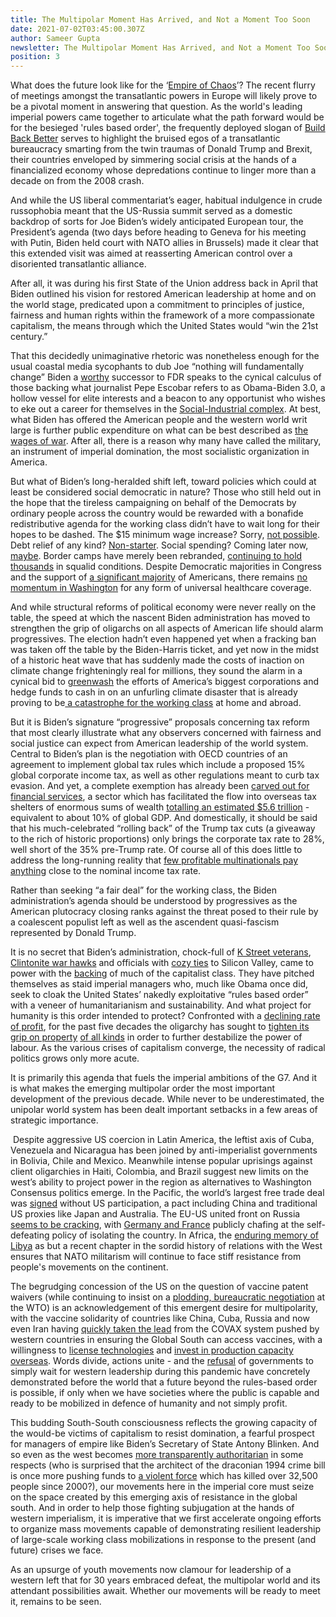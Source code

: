 ```yaml
---
title: The Multipolar Moment Has Arrived, and Not a Moment Too Soon
date: 2021-07-02T03:45:00.307Z
author: Sameer Gupta
newsletter: The Multipolar Moment Has Arrived, and Not a Moment Too Soon
position: 3
---
```

What does the future look like for the ‘[Empire of Chaos](https://www.counterpunch.org/2014/12/19/empire-of-chaos/)’? The recent flurry of meetings amongst the transatlantic powers in Europe will likely prove to be a pivotal moment in answering that question. As the world's leading imperial powers came together to articulate what the path forward would be for the besieged 'rules based order', the frequently deployed slogan of [Build Back Better](https://www.whitehouse.gov/briefing-room/statements-releases/2021/06/12/fact-sheet-president-biden-and-g7-leaders-launch-build-back-better-world-b3w-partnership/) serves to highlight the bruised egos of a transatlantic bureaucracy smarting from the twin traumas of Donald Trump and Brexit, their countries enveloped by simmering social crisis at the hands of a financialized economy whose depredations continue to linger more than a decade on from the 2008 crash. 

And while the US liberal commentariat’s eager, habitual indulgence in crude russophobia meant that the US-Russia summit served as a domestic backdrop of sorts for Joe Biden’s widely anticipated European tour, the President’s agenda (two days before heading to Geneva for his meeting with Putin, Biden held court with NATO allies in Brussels) made it clear that this extended visit was aimed at reasserting American control over a disoriented transatlantic alliance.

After all, it was during his first State of the Union address back in April that Biden outlined his vision for restored American leadership at home and on the world stage, predicated upon a commitment to principles of justice, fairness and human rights within the framework of a more compassionate capitalism, the means through which the United States would “win the 21st century.” 

That this decidedly unimaginative rhetoric was nonetheless enough for the usual coastal media sycophants to dub Joe “nothing will fundamentally change” Biden a [worthy](https://www.nytimes.com/2021/04/12/opinion/biden-fdr-new-deal.html) successor to FDR speaks to the cynical calculus of those backing what journalist Pepe Escobar refers to as Obama-Biden 3.0, a hollow vessel for elite interests and a beacon to any opportunist who wishes to eke out a career for themselves in the [Social-Industrial complex](https://archive.org/details/TheSocial-industrialComplex/page/n3/mode/2up). At best, what Biden has offered the American people and the western world writ large is further public expenditure on what can be best described as [the wages of war](https://journals.openedition.org/lisa/5371?lang=en). After all, there is a reason why many have called the military, an instrument of imperial domination, the most socialistic organization in America.

But what of Biden’s long-heralded shift left, toward policies which could at least be considered social democratic in nature? Those who still held out in the hope that the tireless campaigning on behalf of the Democrats by ordinary people across the country would be rewarded with a bonafide redistributive agenda for the working class didn’t have to wait long for their hopes to be dashed. The $15 minimum wage increase? [](https://www.theguardian.com/commentisfree/2021/mar/01/joe-biden-minimum-wage-democrats)Sorry, [not possible](https://www.theguardian.com/commentisfree/2021/mar/01/joe-biden-minimum-wage-democrats). Debt relief of any kind? [Non-starter](https://www.counterpunch.org/2021/06/11/bidens-broken-promises-spell-hard-times-ahead/). Social spending? Coming later now, [maybe](https://www.usnews.com/news/politics/articles/2021-06-29/biden-sells-human-infrastructure-plan-despite-imperiled-bipartisan-package). Border camps have merely been rebranded, [continuing to hold thousands](https://www.bbc.com/news/world-us-canada-57561760) in squalid conditions. Despite Democratic majorities in Congress and the support of [a significant majority](https://www.cnbc.com/2021/05/26/health-care-news-democrats-murray-pallone-to-create-public-option-bill.html) of Americans, there remains [no momentum in Washington](https://www.nbcnews.com/politics/joe-biden/health-insurance-public-option-might-be-fizzling-left-ok-n1269571) for any form of universal healthcare coverage. 

And while structural reforms of political economy were never really on the table, the speed at which the nascent Biden administration has moved to strengthen the grip of oligarchs on all aspects of American life should alarm progressives. The election hadn’t even happened yet when a fracking ban was taken off the table by the Biden-Harris ticket, and yet now in the midst of a historic heat wave that has suddenly made the costs of inaction on climate change frighteningly real for millions, they sound the alarm in a cynical bid to [greenwash](https://monthlyreview.org/2008/11/01/capitalist-and-socialist-responses-to-the-ecological-crisis/) the efforts of America’s biggest corporations and hedge funds to cash in on an unfurling climate disaster that is already proving to be[ a catastrophe for the working class](https://inthesetimes.com/article/climate-change-heat-wave-pacific-northwest-workers-rights-unions-farm-construction) at home and abroad. 

But it is Biden’s signature “progressive” proposals concerning tax reform that most clearly illustrate what any observers concerned with fairness and social justice can expect from American leadership of the world system. Central to Biden’s plan is the negotiation with OECD countries of an agreement to implement global tax rules which include a proposed 15% global corporate income tax, as well as other regulations meant to curb tax evasion. And yet, a complete exemption has already been [carved out for financial services](https://www.ft.com/content/f10b3e92-03e9-402b-9462-237f53b4d140), a sector which has facilitated the flow into overseas tax shelters of enormous sums of wealth [totalling an estimated $5.6 trillion](https://thetricontinental.org/working-document-1/) - equivalent to about 10% of global GDP. And domestically, it should be said that his much-celebrated “rolling back” of the Trump tax cuts (a giveaway to the rich of historic proportions) only brings the corporate tax rate to 28%, well short of the 35% pre-Trump rate. Of course all of this does little to address the long-running reality that [few profitable multinationals pay anything](https://www.washingtonpost.com/business/2021/04/05/corporations-federal-taxes/) close to the nominal income tax rate.    

Rather than seeking “a fair deal” for the working class, the Biden administration’s agenda should be understood by progressives as the American plutocracy closing ranks against the threat posed to their rule by a coalescent populist left as well as the ascendent quasi-fascism represented by Donald Trump. 

It is no secret that Biden’s administration, chock-full of [K Street veterans](https://www.politico.com/news/2020/11/23/westexec-advisors-biden-cabinet-440072), [Clintonite war hawks](https://www.indianpunchline.com/biden-wants-to-remain-engaged-with-russia-china/) and officials with [cozy ties](https://prospect.org/power/when-the-pentagon-visits-silicon-valley-apple-google-palantir/) to Silicon Valley, came to power with the [backing](https://www.npr.org/2020/08/17/902626429/wall-streets-big-money-is-betting-on-biden-and-democrats-in-2020) of much of the capitalist class. They have pitched themselves as staid imperial managers who, much like Obama once did, seek to cloak the United States’ nakedly exploitative “rules based order” with a veneer of humanitarianism and sustainability. And what project for humanity is this order intended to protect? Confronted with a [declining rate of profit](https://monthlyreview.org/2021/01/01/the-contagion-of-capital/), for the past five decades the oligarchy has sought to [tighten its grip on property](https://www.jstor.org/stable/4394763) [of all kinds](https://www.theatlantic.com/technology/archive/2019/02/single-family-landlords-wall-street/582394/) in order to further destabilize the power of labour. As the various crises of capitalism converge, the necessity of radical politics grows only more acute.

It is primarily this agenda that fuels the imperial ambitions of the G7. And it is what makes the emerging multipolar order the most important development of the previous decade. While never to be underestimated, the unipolar world system has been dealt important setbacks in a few areas of strategic importance. 

 Despite aggressive US coercion in Latin America, the leftist axis of Cuba, Venezuela and Nicaragua has been joined by anti-imperialist governments in Bolivia, Chile and Mexico. Meanwhile intense popular uprisings against client oligarchies in Haiti, Colombia, and Brazil suggest new limits on the west’s ability to project power in the region as alternatives to Washington Consensus politics emerge. In the Pacific, the world’s largest free trade deal was [signed](http://www.china.org.cn/world/2021-06/26/content_77589219.htm) without US participation, a pact including China and traditional US proxies like Japan and Australia. The EU-US united front on Russia [seems to be cracking](https://peoplesdispatch.org/2021/04/06/why-ukraines-borders-are-back-at-the-center-of-geopolitics/), with [Germany and France](https://www.theglobeandmail.com/world/article-france-germany-drop-plans-for-russia-summit-after-eu-outcry-2/) publicly chafing at the self-defeating policy of isolating the country. In Africa, the [enduring memory of Libya](https://www.blackstarnews.com/global-politics/africa/dont-allow-another-us-nato-libya-in-the-horn-of-africa.html) as but a recent chapter in the sordid history of relations with the West ensures that NATO militarism will continue to face stiff resistance from people's movements on the continent. 

The begrudging concession of the US on the question of vaccine patent waivers (while continuing to insist on a [plodding, bureaucratic negotiation](https://www.indianpunchline.com/bidens-decision-on-trips-waiver-is-political-theatre-india-cannot-pin-hopes-on-it/) at the WTO) is an acknowledgement of this emergent desire for multipolarity, with the vaccine solidarity of countries like China, Cuba, Russia and now even Iran having [quickly taken the lead](https://mronline.org/2021/04/02/the-vaccine-must-be-a-common-good-for-humanity/) from the COVAX system pushed by western countries in ensuring the Global South can access vaccines, with a willingness to [license technologies](https://www.businesstoday.in/latest/world/story/russia-only-nation-ready-to-transfer-covid-19-vaccine-tech-vladimir-putin-298304-2021-06-06) and [invest in production capacity overseas](https://healthpolicy-watch.news/russia-and-chinas-bilateral-vaccine/). Words divide, actions unite - and the [refusal](https://progressive.international/wire/2021-06-18-after-failure-of-g7-global-south-countries-come-together-to-end-the-pandemic-with-solidarity-not-charity/en) of governments to simply wait for western leadership during this pandemic have concretely demonstrated before the world that a future beyond the rules-based order is possible, if only when we have societies where the public is capable and ready to be mobilized in defence of humanity and not simply profit. 

This budding South-South consciousness reflects the growing capacity of the would-be victims of capitalism to resist domination, a fearful prospect for managers of empire like Biden’s Secretary of State Antony Blinken. And so even as the west becomes [more transparently authoritarian](https://unlimitedhangout.com/2021/06/investigative-reports/who-is-a-terrorist-in-bidens-america/) in some respects (who is surprised that the architect of the draconian 1994 crime bill is once more pushing funds to [a violent force](https://www.democracynow.org/2021/6/1/report_police_killings_people_of_color) which has killed over 32,500 people since 2000?), our movements here in the imperial core must seize on the space created by this emerging axis of resistance in the global south. And in order to help those fighting subjugation at the hands of western imperialism, it is imperative that we first accelerate ongoing efforts to organize mass movements capable of demonstrating resilient leadership of large-scale working class mobilizations in response to the present (and future) crises we face. 

As an upsurge of youth movements now clamour for leadership of a western left that for 30 years embraced defeat, the multipolar world and its attendant possibilities await. Whether our movements will be ready to meet it, remains to be seen.
